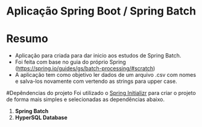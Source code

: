 # Aplicação Spring Boot / Spring Batch

# Resumo
+ Aplicação para criada para dar inicio aos estudos de Spring Batch.
+ Foi feita com base no guia do próprio Spring (https://spring.io/guides/gs/batch-processing/#scratch)
+ A aplicação tem como objetivo ler dados de um arquivo .csv com nomes e salva-los novamente
com vertendo as strings para upper case.

#Depêndencias do projeto
Foi utilizado o [Spring Initializr](https://start.spring.io/) para criar o projeto de forma mais simples
e selecionadas as dependências abaixo.
1. **Spring Batch**
2. **HyperSQL Database**


